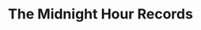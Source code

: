 ---
title: "The Midnight Hour Records"
url: /san-fernando/the-midnight-hour-records/
shop: Musik
---